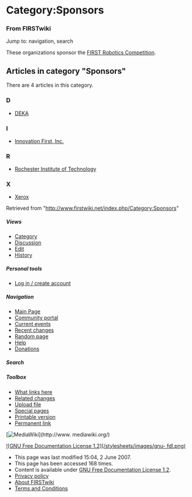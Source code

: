 # Category:Sponsors

### From FIRSTwiki

Jump to: navigation, search

These organizations sponsor the [FIRST Robotics
Competition](/index.php/FIRST_Robotics_Competition "FIRST Robotics
Competition" ).

  

## Articles in category "Sponsors"

There are 4 articles in this category.

### D

  * [DEKA](/index.php/DEKA "DEKA" )

### I

  * [Innovation First, Inc.](/index.php/Innovation_First%2C_Inc. "Innovation First, Inc." )

### R

  * [Rochester Institute of Technology](/index.php/Rochester_Institute_of_Technology "Rochester Institute of Technology" )

### X

  * [Xerox](/index.php/Xerox "Xerox" )

Retrieved from "<http://www.firstwiki.net/index.php/Category:Sponsors>"

##### Views

  * [Category](/index.php/Category:Sponsors)
  * [Discussion](/index.php?title=Category_talk:Sponsors&action=edit)
  * [Edit](/index.php?title=Category:Sponsors&action=edit)
  * [History](/index.php?title=Category:Sponsors&action=history)

##### Personal tools

  * [Log in / create account](/index.php?title=Special:Userlogin&returnto=Category:Sponsors)

[](/index.php/Main_Page "Main Page" )

##### Navigation

  * [Main Page](/index.php/Main_Page)
  * [Community portal](/index.php/FIRSTwiki:Community_portal)
  * [Current events](/index.php/Current_events)
  * [Recent changes](/index.php/Special:Recentchanges)
  * [Random page](/index.php/Special:Random)
  * [Help](/index.php/Help:Contents)
  * [Donations](/index.php/FIRSTwiki:Site_support)

##### Search



##### Toolbox

  * [What links here](/index.php/Special:Whatlinkshere/Category:Sponsors)
  * [Related changes](/index.php/Special:Recentchangeslinked/Category:Sponsors)
  * [Upload file](/index.php/Special:Upload)
  * [Special pages](/index.php/Special:Specialpages)
  * [Printable version](/index.php?title=Category:Sponsors&printable=yes)
  * [Permanent link](/index.php?title=Category:Sponsors&oldid=60987)

[![MediaWiki](/skins/common/images/poweredby_mediawiki_88x31.png)](http://www.
mediawiki.org/)

[![GNU Free Documentation License 1.2](/stylesheets/images/gnu-
fdl.png)](http://www.gnu.org/copyleft/fdl.html)

  * This page was last modified 15:04, 2 June 2007.
  * This page has been accessed 168 times.
  * Content is available under [GNU Free Documentation License 1.2](http://www.gnu.org/copyleft/fdl.html "http://www.gnu.org/copyleft/fdl.html" ).
  * [Privacy policy](/index.php/FIRSTwiki:Privacy_policy "FIRSTwiki:Privacy policy" )
  * [About FIRSTwiki](/index.php/FIRSTwiki:About "FIRSTwiki:About" )
  * [Terms and Conditions](/index.php/FIRSTwiki:Terms_and_conditions "FIRSTwiki:Terms and conditions" )

